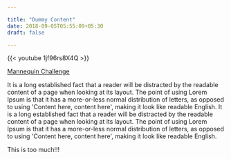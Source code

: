 ```yaml
---

title: "Dummy Content"
date: 2018-09-05T05:55:09+05:30
draft: false

---
```


{{< youtube 1jf96rs8X4Q >}}
<caption><a href="https://www.youtube.com/watch?v=1jf96rs8X4Q">Mannequin Challenge</a></caption>

It is a long established fact that a reader will be distracted by the readable content of a page when looking at its layout. The point of using Lorem Ipsum is that it has a more-or-less normal distribution of letters, as opposed to using 'Content here, content here', making it look like readable English. It is a long established fact that a reader will be distracted by the readable content of a page when looking at its layout. The point of using Lorem Ipsum is that it has a more-or-less normal distribution of letters, as opposed to using 'Content here, content here', making it look like readable English.

This is too much!!!